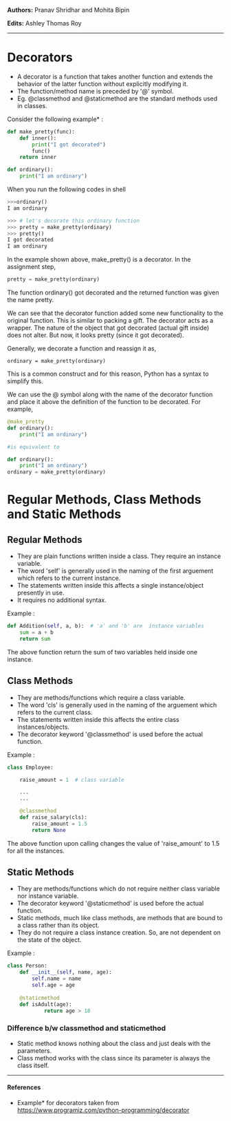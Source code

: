 **Authors:** Pranav Shridhar and Mohita Bipin

**Edits:** Ashley Thomas Roy

***

# Decorators

* A decorator is a function that takes another function and extends the behavior of the latter function without explicitly modifying it. 
* The function/method name is preceded by '@' symbol.
* Eg. @classmethod and @staticmethod are the standard methods used in classes.

Consider the following example* :
```python
def make_pretty(func):
    def inner():
        print("I got decorated")
        func()
    return inner

def ordinary():
    print("I am ordinary")
```
When you run the following codes in shell

```python
>>>ordinary()
I am ordinary

>>> # let's decorate this ordinary function
>>> pretty = make_pretty(ordinary)
>>> pretty()
I got decorated
I am ordinary
```

In the example shown above, make_pretty() is a decorator. In the assignment step, 

```python
pretty = make_pretty(ordinary)
```

The function ordinary() got decorated and the returned function was given the name pretty.

We can see that the decorator function added some new functionality to the original function. This is similar to packing a gift. The decorator acts as a wrapper. The nature of the object that got decorated (actual gift inside) does not alter. But now, it looks pretty (since it got decorated).

Generally, we decorate a function and reassign it as,

```
ordinary = make_pretty(ordinary)
```
This is a common construct and for this reason, Python has a syntax to simplify this.

We can use the @ symbol along with the name of the decorator function and place it above the definition of the function to be decorated. For example,

```python
@make_pretty
def ordinary():
    print("I am ordinary")

#is equivalent to

def ordinary():
    print("I am ordinary")
ordinary = make_pretty(ordinary)
```


# Regular Methods, Class Methods and Static Methods

## Regular Methods
* They are plain functions written inside a class. They require an instance variable.
* The word 'self' is generally used in the naming of the first arguement which refers to the current instance.
* The statements written inside this affects a single instance/object presently in use.
* It requires no additional syntax.

Example :
```python
def Addition(self, a, b):  # 'a' and 'b' are  instance variables
    sum = a + b
    return sum
```

The above function return the sum of two variables held inside one instance.

## Class Methods

* They are methods/functions which require a class variable.
* The word 'cls' is generally used in the naming of the arguement which refers to the current class.
* The statements written inside this affects the entire class instances/objects.
* The decorator keyword '@classmethod' is used before the actual function.

Example :
```python
class Employee:

    raise_amount = 1  # class variable

    ...
    ...

    @classmethod
    def raise_salary(cls):
        raise_amount = 1.5
        return None
```

The above function upon calling changes the value of 'raise_amount' to 1.5 for all the instances.

## Static Methods

* They are methods/functions which do not require neither class variable nor instance variable. 
* The decorator keyword '@staticmethod' is used before the actual function.
* Static methods, much like class methods, are methods that are bound to a class rather than its object.
* They do not require a class instance creation. So, are not dependent on the state of the object.

Example :
```python
class Person: 
    def __init__(self, name, age): 
        self.name = name 
        self.age = age 
    
    @staticmethod
    def isAdult(age): 
            return age > 18
```


### Difference b/w classmethod and staticmethod

* Static method knows nothing about the class and just deals with the parameters.
* Class method works with the class since its parameter is always the class itself.



---
#### References

* Example* for decorators taken from https://www.programiz.com/python-programming/decorator
